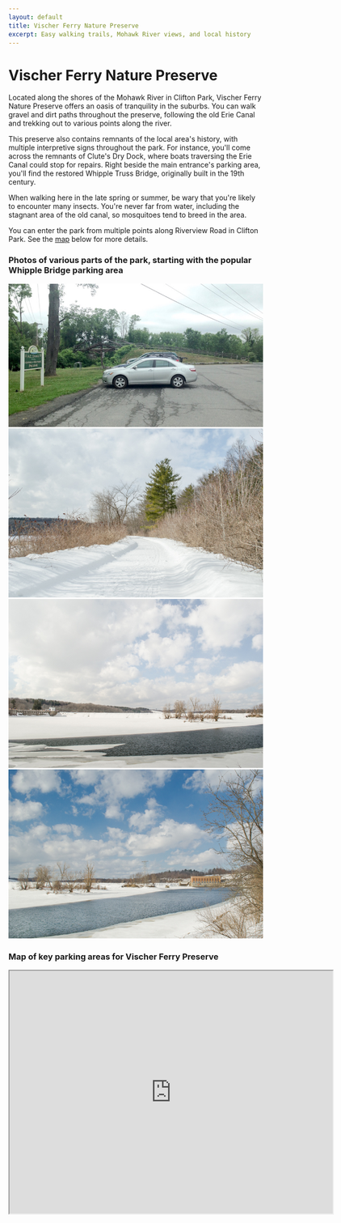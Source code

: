 ```yaml
---
layout: default
title: Vischer Ferry Nature Preserve
excerpt: Easy walking trails, Mohawk River views, and local history
---
```


<h1>Vischer Ferry Nature Preserve</h1>

<p>Located along the shores of the Mohawk River in Clifton Park, Vischer Ferry Nature Preserve offers an oasis of tranquility in the suburbs. You can walk gravel and dirt paths throughout the preserve, following the old Erie Canal and trekking out to various points along the river.</p>

<p>This preserve also contains remnants of the local area's history, with multiple interpretive signs throughout the park. For instance, you'll come across the remnants of Clute's Dry Dock, where boats traversing the Erie Canal could stop for repairs. Right beside the main entrance's parking area, you'll find the restored Whipple Truss Bridge, originally built in the 19th century.</p>

<p>When walking here in the late spring or summer, be wary that you're likely to encounter many insects. You're never far from water, including the stagnant area of the old canal, so mosquitoes tend to breed in the area.</p>

<p>You can enter the park from multiple points along Riverview Road in Clifton Park. See the <a href="#map">map</a> below for more details.</p>

<h3>Photos of various parts of the park, starting with the popular Whipple Bridge parking area</h3>

<div class="fotorama" data-nav="thumbs" data-width="100%"
                     data-ratio="800/600"
                     data-min-width="100%"
                     data-max-width="1000"
                     data-min-height="300"
                     data-max-height="100%" >
<img src="/img/vischer-ferry/whipple-bridge.jpg" alt="Whipple Bridge">
<img src="/img/vischer-ferry/vischerferrytrail.jpg" alt="Vischer Ferry Preserve Trail">
<img src="/img/vischer-ferry/frozenmohawkriver.jpg" alt="Lock 7">
<img src="/img/vischer-ferry/hydroelectricplant.jpg" alt="Hydroelectric Plant on Mohawk River">

</div>

<h3 id="map">Map of key parking areas for Vischer Ferry Preserve</h3>

<div class="google-maps"><iframe src="https://www.google.com/maps/d/embed?mid=1T2fMXsRaQ2paDLZYrJjmpt6FmGo" width="640" height="480"></iframe></div>

